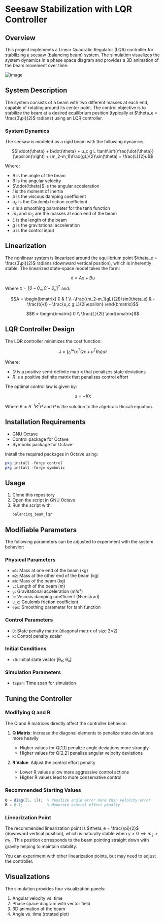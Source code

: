# Seesaw Stabilization with LQR Controller

## Overview

This project implements a Linear Quadratic Regulator (LQR) controller for stabilizing a seesaw (balancing beam) system. The simulation visualizes the system dynamics in a phase space diagram and provides a 3D animation of the beam movement over time.

![image](https://github.com/user-attachments/assets/eaa75e8a-8055-4564-90fc-0fe3884c7c33)


## System Description

The system consists of a beam with two different masses at each end, capable of rotating around its center point. The control objective is to stabilize the beam at a desired equilibrium position (typically at $\theta_e = \frac{3\pi}{2}$ radians) using an LQR controller.

### System Dynamics

The seesaw is modeled as a rigid beam with the following dynamics:

$$I\ddot{\theta} + b\dot{\theta} + u_c g L \tanh\left(\frac{\dot{\theta}}{\epsilon}\right) + (m_2-m_1)\frac{gL}{2}\sin(\theta) = \frac{L}{2}u$$

Where:
- $\theta$ is the angle of the beam
- $\dot{\theta}$ is the angular velocity
- $\ddot{\theta}$ is the angular acceleration
- $I$ is the moment of inertia
- $b$ is the viscous damping coefficient
- $u_c$ is the Coulomb friction coefficient
- $\epsilon$ is a smoothing parameter for the tanh function
- $m_1$ and $m_2$ are the masses at each end of the beam
- $L$ is the length of the beam
- $g$ is the gravitational acceleration
- $u$ is the control input

## Linearization

The nonlinear system is linearized around the equilibrium point $\theta_e = \frac{3\pi}{2}$ radians (downward vertical position), which is inherently stable. The linearized state-space model takes the form:

$$\dot{x} = Ax + Bu$$

Where $x = [\theta - \theta_e, \dot{\theta} - \dot{\theta}_e]^T$ and:

$$A = \begin{bmatrix} 
0 & 1 \\
-\frac{(m_2-m_1)gL}{2I}\sin(\theta_e) & -\frac{b}{I} - \frac{u_c g L}{2I\epsilon}
\end{bmatrix}$$

$$B = \begin{bmatrix} 
0 \\
\frac{L}{2I}
\end{bmatrix}$$

## LQR Controller Design

The LQR controller minimizes the cost function:

$$J = \int_{0}^{\infty} (x^T Q x + u^T R u) dt$$

Where:
- $Q$ is a positive semi-definite matrix that penalizes state deviations
- $R$ is a positive definite matrix that penalizes control effort

The optimal control law is given by:

$$u = -Kx$$

Where $K = R^{-1}B^TP$ and $P$ is the solution to the algebraic Riccati equation.

## Installation Requirements

- GNU Octave
- Control package for Octave
- Symbolic package for Octave

Install the required packages in Octave using:

```octave
pkg install -forge control
pkg install -forge symbolic
```

## Usage

1. Clone this repository
2. Open the script in GNU Octave
3. Run the script with:
   ```octave
   balancing_beam_lqr
   ```

## Modifiable Parameters

The following parameters can be adjusted to experiment with the system behavior:

### Physical Parameters
- `m1`: Mass at one end of the beam (kg)
- `m2`: Mass at the other end of the beam (kg)
- `mb`: Mass of the beam (kg)
- `L`: Length of the beam (m)
- `g`: Gravitational acceleration (m/s²)
- `b`: Viscous damping coefficient (N·m·s/rad)
- `u_c`: Coulomb friction coefficient
- `eps`: Smoothing parameter for tanh function

### Control Parameters
- `Q`: State penalty matrix (diagonal matrix of size 2×2)
- `R`: Control penalty scalar

### Initial Conditions
- `x0`: Initial state vector [θ₀; θ̇₀]

### Simulation Parameters
- `tspan`: Time span for simulation

## Tuning the Controller

### Modifying Q and R

The Q and R matrices directly affect the controller behavior:

1. **Q Matrix**: Increase the diagonal elements to penalize state deviations more heavily
   - Higher values for Q[1,1] penalize angle deviations more strongly
   - Higher values for Q[2,2] penalize angular velocity deviations

2. **R Value**: Adjust the control effort penalty
   - Lower R values allow more aggressive control actions
   - Higher R values lead to more conservative control

### Recommended Starting Values
```octave
Q = diag([5, 1]);  % Penalize angle error more than velocity error
R = 0.1;           % Moderate control effort penalty
```

### Linearization Point

The recommended linearization point is $\theta_e = \frac{\pi}{2}$ (downward vertical position), which is naturally stable when $\gamma > 0 \implies m_2 > m_1$ . This position corresponds to the beam pointing straight down with gravity helping to maintain stability.

You can experiment with other linearization points, but may need to adjust the controller.

## Visualizations

The simulation provides four visualization panels:

1. Angular velocity vs. time
2. Phase space diagram with vector field
3. 3D animation of the beam
4. Angle vs. time (rotated plot)
